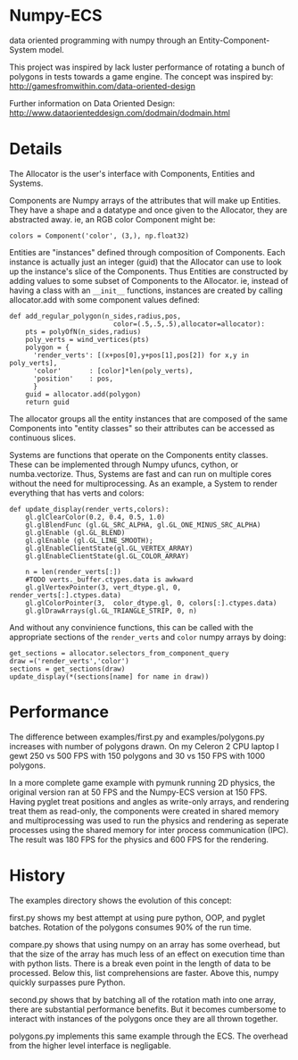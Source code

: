 Numpy-ECS
====================

data oriented programming with numpy through an Entity-Component-System model.

This project was inspired by lack luster performance of rotating a bunch of
polygons in tests towards a game engine.  The concept was inspired by:
  http://gamesfromwithin.com/data-oriented-design

Further information on Data Oriented Design:
  http://www.dataorienteddesign.com/dodmain/dodmain.html 

Details
=======

The Allocator is the user's interface with Components, Entities and Systems.

Components are Numpy arrays of the attributes that will make up Entities. 
They have a shape and a datatype and once given to the Allocator, they are 
abstracted away. ie, an RGB color Component might be:

    colors = Component('color', (3,), np.float32)

Entities are "instances" defined through composition of Components.
Each instance is actually just an integer (guid) that the Allocator can
use to look up the instance's slice of the Components.  Thus Entities are 
constructed by adding values to some subset of Components to the Allocator.
ie, instead of having a class with an `__init__` functions, instances are 
created by calling allocator.add with some component values defined:

    def add_regular_polygon(n_sides,radius,pos,
                              color=(.5,.5,.5),allocator=allocator):
        pts = polyOfN(n_sides,radius)
        poly_verts = wind_vertices(pts)
        polygon = {
          'render_verts': [(x+pos[0],y+pos[1],pos[2]) for x,y in poly_verts],
          'color'       : [color]*len(poly_verts),
          'position'    : pos,
          }
        guid = allocator.add(polygon)
        return guid

The allocator groups all the entity instances that are composed of the same 
Components into "entity classes" so their attributes can be accessed as 
continuous slices.

Systems are functions that operate on the Components entity classes.  
These can be implemented through Numpy ufuncs, cython, or 
numba.vectorize.  Thus, Systems are fast and can run on multiple cores without
the need for multiprocessing.  As an example, a System to render everything 
that has verts and colors:

    def update_display(render_verts,colors):
        gl.glClearColor(0.2, 0.4, 0.5, 1.0)
        gl.glBlendFunc (gl.GL_SRC_ALPHA, gl.GL_ONE_MINUS_SRC_ALPHA)                             
        gl.glEnable (gl.GL_BLEND)                                                            
        gl.glEnable (gl.GL_LINE_SMOOTH);                                                     
        gl.glEnableClientState(gl.GL_VERTEX_ARRAY)
        gl.glEnableClientState(gl.GL_COLOR_ARRAY)

        n = len(render_verts[:])
        #TODO verts._buffer.ctypes.data is awkward
        gl.glVertexPointer(3, vert_dtype.gl, 0, render_verts[:].ctypes.data)
        gl.glColorPointer(3,  color_dtype.gl, 0, colors[:].ctypes.data)
        gl.glDrawArrays(gl.GL_TRIANGLE_STRIP, 0, n)

And without any convinience functions, this can be called with the appropriate 
sections of the `render_verts` and `color` numpy arrays by doing:

    get_sections = allocator.selectors_from_component_query
    draw =('render_verts','color')
    sections = get_sections(draw)
    update_display(*(sections[name] for name in draw))

Performance
===========

The difference between examples/first.py and examples/polygons.py increases
with number of polygons drawn.  On my Celeron 2 CPU laptop I gewt 250 vs 500 
FPS with 150 polygons and 30 vs 150 FPS with 1000 polygons.

In a more complete game example with pymunk running 2D physics, the original
version ran at 50 FPS and the Numpy-ECS version at 150 FPS.  Having pyglet 
treat positions and angles as write-only arrays, and rendering treat them as 
read-only, the components were created in shared memory and multiprocessing was
used to run the physics and rendering as seperate processes using the shared 
memory for inter process communication (IPC).  The result was 180 FPS for the 
physics and 600 FPS for the rendering.

History
=======

The examples directory shows the evolution of this concept:

first.py shows my best attempt at using pure python, OOP, and pyglet batches. 
Rotation of the polygons consumes 90% of the run time.

compare.py shows that using numpy on an array has some overhead, but that
the size of the array has much less of an effect on execution time than
with python lists.  There is a break even point in the length of data to
be processed. Below this, list comprehensions are faster. Above this,
numpy quickly surpasses pure Python.

second.py shows that by batching all of the rotation math into one array,
there are substantial performance benefits.  But it becomes cumbersome 
to interact with instances of the polygons once they are all thrown 
together.

polygons.py implements this same example through the ECS.  The overhead
from the higher level interface is negligable. 

